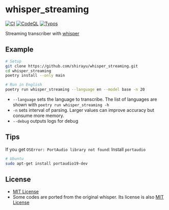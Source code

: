 
# whisper_streaming

[![CI](https://github.com/shirayu/whisper_streaming/actions/workflows/ci.yml/badge.svg)](https://github.com/shirayu/whisper_streaming/actions/workflows/ci.yml)
[![CodeQL](https://github.com/shirayu/whisper_streaming/actions/workflows/codeql-analysis.yml/badge.svg)](https://github.com/shirayu/whisper_streaming/actions/workflows/codeql-analysis.yml)
[![Typos](https://github.com/shirayu/whisper_streaming/actions/workflows/typos.yml/badge.svg)](https://github.com/shirayu/whisper_streaming/actions/workflows/typos.yml)

Streaming transcriber with [whisper](https://github.com/openai/whisper)

## Example

```bash
# Setup
git clone https://github.com/shirayu/whisper_streaming.git
cd whisper_streaming
poetry install --only main

# Run in English
poetry run whisper_streaming --language en --model base -n 20
```

- ``--language`` sets the language to transcribe. The list of languages are shown with ``poetry run whisper_streaming -h``
- ``-n`` sets interval of parsing. Larger values can improve accuracy but consume more memory.
- ``--debug`` outputs logs for debug

## Tips

If you get ``OSError: PortAudio library not found``: Install ``portaudio``

```bash
# Ubuntu
sudo apt-get install portaudio19-dev
```

## License

- [MIT License](LICENSE)
- Some codes are ported from the original whisper. Its license is also [MIT License](LICENSE.whisper)
